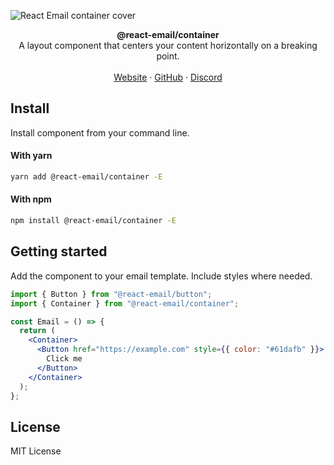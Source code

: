 ![React Email container cover](https://react.email/static/covers/container.png)

<div align="center"><strong>@react-email/container</strong></div>
<div align="center">A layout component that centers your content horizontally on a breaking point.</div>
<br />
<div align="center">
<a href="https://react.email">Website</a> 
<span> · </span>
<a href="https://github.com/resend/react-email">GitHub</a> 
<span> · </span>
<a href="https://react.email/discord">Discord</a>
</div>

## Install

Install component from your command line.

#### With yarn

```sh
yarn add @react-email/container -E
```

#### With npm

```sh
npm install @react-email/container -E
```

## Getting started

Add the component to your email template. Include styles where needed.

```jsx
import { Button } from "@react-email/button";
import { Container } from "@react-email/container";

const Email = () => {
  return (
    <Container>
      <Button href="https://example.com" style={{ color: "#61dafb" }}>
        Click me
      </Button>
    </Container>
  );
};
```

## License

MIT License
